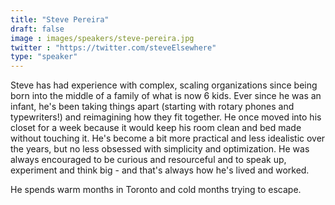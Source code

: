 ```yaml
---
title: "Steve Pereira"
draft: false
image : images/speakers/steve-pereira.jpg
twitter : "https://twitter.com/steveElsewhere"
type: "speaker"
---
```


Steve has had experience with complex, scaling organizations since being born into the middle of a family of what is now 6 kids. Ever since he was an infant, he's been taking things apart (starting with rotary phones and typewriters!) and reimagining how they fit together. He once moved into his closet for a week because it would keep his room clean and bed made without touching it. He's become a bit more practical and less idealistic over the years, but no less obsessed with simplicity and optimization. He was always encouraged to be curious and resourceful and to speak up, experiment and think big - and that's always how he's lived and worked.

He spends warm months in Toronto and cold months trying to escape.



